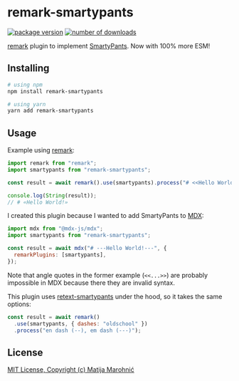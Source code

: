 # remark-smartypants

[![package version](https://badgen.net/npm/v/remark-smartypants)][npm]
[![number of downloads](https://badgen.net/npm/dt/remark-smartypants)][npm]

[remark] plugin to implement [SmartyPants]. Now with 100% more ESM!

## Installing

```sh
# using npm
npm install remark-smartypants

# using yarn
yarn add remark-smartypants
```

## Usage

Example using [remark]:

```js
import remark from "remark";
import smartypants from "remark-smartypants";

const result = await remark().use(smartypants).process("# <<Hello World!>>");

console.log(String(result));
// # «Hello World!»
```

I created this plugin because I wanted to add SmartyPants to [MDX]:

```js
import mdx from "@mdx-js/mdx";
import smartypants from "remark-smartypants";

const result = await mdx("# ---Hello World!---", {
  remarkPlugins: [smartypants],
});
```

Note that angle quotes in the former example (`<<...>>`) are probably impossible in MDX because there they are invalid syntax.

This plugin uses [retext-smartypants](https://github.com/retextjs/retext-smartypants) under the hood, so it takes the same options:

```js
const result = await remark()
  .use(smartypants, { dashes: "oldschool" })
  .process("en dash (--), em dash (---)");
```

## License

[MIT License, Copyright (c) Matija Marohnić](../../../docs/assets/img/license)

[npm]: https://www.npmjs.com/package/remark-smartypants
[remark]: https://remark.js.org
[SmartyPants]: https://daringfireball.net/projects/smartypants
[MDX]: https://mdxjs.com
